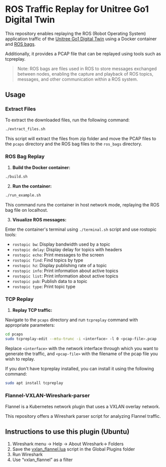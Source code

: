 # ROS Traffic Replay for Unitree Go1 Digital Twin

This repository enables replaying the ROS (Robot Operating System) application traffic of the [Unitree Go1 Digital Twin](https://github.com/adamzr2000/unitree-go1-digital-twin/tree/main) using a Docker container and [ROS bags](http://wiki.ros.org/rosbag). 

Additionally, it provides a PCAP file that can be replayed using tools such as tcpreplay.

> Note: ROS bags are files used in ROS to store messages exchanged between nodes, enabling the capture and playback of ROS topics, messages, and other communication within a ROS system.

## Usage

### Extract Files

To extract the downloaded files, run the following command:

```sh
./extract_files.sh
```

This script will extract the files from zip folder and move the PCAP files to the `pcaps` directory and the ROS bag files to the `ros_bags` directory.

### ROS Bag Replay

1. **Build the Docker container:**

```sh
./build.sh
```

2. **Run the container:**

```sh
./run_example.sh
```

This command runs the container in host network mode, replaying the ROS bag file on localhost.

3. **Visualize ROS messages:**

Enter the container's terminal using `./terminal.sh` script and use rostopic tools:
- `rostopic bw`: Display bandwidth used by a topic
- `rostopic delay`: Display delay for topics with headers
- `rostopic echo`: Print messages to the screen
- `rostopic find`: Find topics by type
- `rostopic hz`: Display publishing rate of a topic
- `rostopic info`: Print information about active topics
- `rostopic list`: Print information about active topics
- `rostopic pub`: Publish data to a topic
- `rostopic type`: Print topic type

### TCP Replay

1. **Replay TCP traffic:**

Navigate to the `pcaps` directory and run `tcpreplay` command with appropriate parameters:

```sh
cd pcaps
sudo tcpreplay-edit --mtu-trunc -i <interface> -l 0 <pcap-file>.pcap
```

Replace `<interface>` with the network interface through which you want to generate the traffic, and `<pcap-file>` with the filename of the pcap file you wish to replay.

If you don't have tcpreplay installed, you can install it using the following command:

```sh
sudo apt install tcpreplay
```

### Flannel-VXLAN-Wireshark-parser

Flannel is a Kubernetes network plugin that uses a VXLAN overlay network. 

This repository offers a Wireshark parser script for analyzing Flannel traffic.

Instructions to use this plugin (Ubuntu)
-----------------------------------------
1. Wireshark menu → Help → About Wireshark→ Folders
2. Save the [vxlan_flannel.lua](./vxlan_flannel.lua) script in the Global Plugins folder
3. Run Wireshark
4. Use “vxlan_flannel” as a filter







